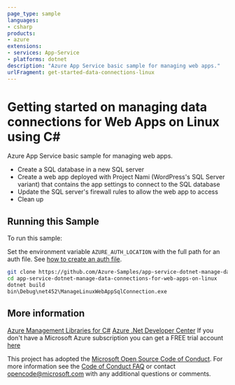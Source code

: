 ```yaml
---
page_type: sample
languages:
- csharp
products:
- azure
extensions:
- services: App-Service
- platforms: dotnet
description: "Azure App Service basic sample for managing web apps."
urlFragment: get-started-data-connections-linux
---
```


# Getting started on managing data connections for Web Apps on Linux using C#

 Azure App Service basic sample for managing web apps.
  - Create a SQL database in a new SQL server
  - Create a web app deployed with Project Nami (WordPress's SQL Server variant)
      that contains the app settings to connect to the SQL database
  - Update the SQL server's firewall rules to allow the web app to access
  - Clean up


## Running this Sample ##

To run this sample:

Set the environment variable `AZURE_AUTH_LOCATION` with the full path for an auth file. See [how to create an auth file](https://github.com/Azure/azure-libraries-for-net/blob/master/AUTH.md).

```bash
git clone https://github.com/Azure-Samples/app-service-dotnet-manage-data-connections-for-web-apps-on-linux.git
cd app-service-dotnet-manage-data-connections-for-web-apps-on-linux
dotnet build
bin\Debug\net452\ManageLinuxWebAppSqlConnection.exe
```

## More information ##

[Azure Management Libraries for C#](https://github.com/Azure/azure-sdk-for-net/tree/Fluent)
[Azure .Net Developer Center](https://azure.microsoft.com/en-us/develop/net/)
If you don't have a Microsoft Azure subscription you can get a FREE trial account [here](http://go.microsoft.com/fwlink/?LinkId=330212)

This project has adopted the [Microsoft Open Source Code of Conduct](https://opensource.microsoft.com/codeofconduct/). For more information see the [Code of Conduct FAQ](https://opensource.microsoft.com/codeofconduct/faq/) or contact [opencode@microsoft.com](mailto:opencode@microsoft.com) with any additional questions or comments.
